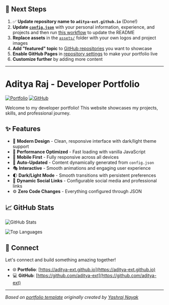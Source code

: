 ## 🚀 Next Steps

1. ✅ **Update repository name to `aditya-ext.github.io`** (Done!)
2. **Update [`config.json`](https://github.com/aditya-ext/aditya-ext.github.io/blob/main/config.json)** with your personal information, experience, and projects and then run [this workflow](https://github.com/aditya-ext/aditya-ext.github.io/actions/workflows/update-readme.yml) to update the README
3. **Replace assets** in the [`assets/`](https://github.com/aditya-ext/aditya-ext.github.io/tree/main/assets/) folder with your own logos and project images
4. **Add "featured" topic** to [GitHub repositories](https://github.com/aditya-ext?tab=repositories) you want to showcase
5. **Enable GitHub Pages** in [repository settings](https://github.com/aditya-ext/aditya-ext.github.io/settings/pages) to make your portfolio live
6. **Customize further** by adding more content

---

# Aditya Raj - Developer Portfolio

<div align="left">
  
[![Portfolio](https://img.shields.io/badge/🌐_Visit_Portfolio-Live-brightgreen?style=for-the-badge)](https://aditya-ext.github.io)
[![GitHub](https://img.shields.io/badge/GitHub-Profile-181717?style=for-the-badge&logo=github)](https://github.com/aditya-ext)

</div>

Welcome to my developer portfolio! This website showcases my projects, skills, and professional journey.

## ✨ Features

- 🎨 **Modern Design** - Clean, responsive interface with dark/light theme support
- 🚀 **Performance Optimized** - Fast loading with vanilla JavaScript
- 📱 **Mobile First** - Fully responsive across all devices
- 🔄 **Auto-Updated** - Content dynamically generated from `config.json`
- 🎭 **Interactive** - Smooth animations and engaging user experience
- 🌓 **Dark/Light Mode** - Smooth transitions with persistent preferences
- 🔗 **Dynamic Social Links** - Configurable social media and professional links
- ⚙️ **Zero Code Changes** - Everything configured through JSON

## 📈 GitHub Stats

<div align="left">

![GitHub Stats](https://github-readme-stats.vercel.app/api?username=aditya-ext&theme=dark&hide_border=true&include_all_commits=true&count_private=true)

![Top Languages](https://github-readme-stats.vercel.app/api/top-langs/?username=aditya-ext&theme=dark&hide_border=true&include_all_commits=true&count_private=true&layout=compact)

</div>

## 🤝 Connect

Let's connect and build something amazing together!

- 🌐 **Portfolio**: [https://aditya-ext.github.io](https://aditya-ext.github.io)
- 💻 **GitHub**: [https://github.com/aditya-ext](https://github.com/aditya-ext)

---

*Based on [portfolio template](https://github.com/yashrajnayak/developer-portfolio) originally created by [Yashraj Nayak](https://github.com/yashrajnayak)*